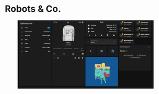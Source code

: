 # Robots & Co.

<figure><img src="../../../.gitbook/assets/image (12).png" alt=""><figcaption></figcaption></figure>
